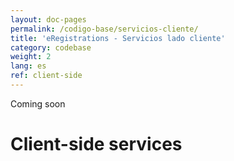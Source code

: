 ```yaml
---
layout: doc-pages
permalink: /codigo-base/servicios-cliente/
title: 'eRegistrations - Servicios lado cliente'
category: codebase
weight: 2
lang: es
ref: client-side
---
```


<span class="label label-info">Coming soon</span>

# Client-side services
